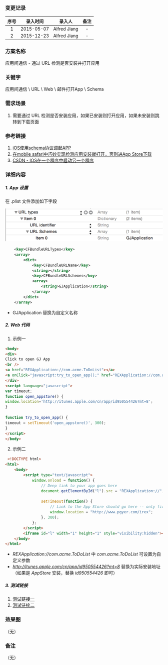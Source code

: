 ### 变更记录

| 序号 | 录入时间 | 录入人 | 备注 |
|:--------:|:--------:|:--------:|:--------:|
| 1 | 2015-05-07 | Alfred Jiang | - |
| 2 | 2015-12-23 | Alfred Jiang | - |

### 方案名称

应用间通信 - 通过 URL 检测是否安装并打开应用

### 关键字

应用间通信 \ URL \ Web \ 邮件打开App \ Schema

### 需求场景

1. 需要通过 URL 检测是否安装应用，如果已安装则打开应用，如果未安装则跳转到下载页面

### 参考链接

1. [iOS使用schema协议调起APP](http://mweb.baidu.com/p/ios%E4%BD%BF%E7%94%A8schema%E5%8D%8F%E8%AE%AE%E8%B0%83%E8%B5%B7app.html)
2. [在mobile safari中巧妙实现检测应用安装就打开，否则进App Store下载](http://www.iunbug.com/archives/2012/09/18/401.html)
3. [CSDN - IOS在一个程序中启动另一个程序](http://blog.csdn.net/zzzili/article/details/8449893)

### 详细内容

##### 1. App 设置

在 .plist 文件添加如下字段

![Image_00111_00001](Images/Image_00111_00001.png)
```xml
    <key>CFBundleURLTypes</key>
    <array>
        <dict>
            <key>CFBundleURLName</key>
            <string></string>
            <key>CFBundleURLSchemes</key>
            <array>
                <string>GJApplication</string>
            </array>
        </dict>
    </array>
```
* GJApplication 替换为自定义名称

##### 2. Web 代码

1. 示例一
```html
<body>
<div>
Click to open GJ App
<br />
<a href="REXApplication://com.acme.ToDoList"></a>
<a onClick="javascript:try_to_open_app();" href="REXApplication://com.acme.ToDoList">Open GJ App</a>
</div>
<script language="javascript">
var timeout;
function open_appstore() {
window.location='http://itunes.apple.com/cn/app/id950554426?mt=8';
}

function try_to_open_app() {
timeout = setTimeout('open_appstore()', 300);
}
</script>
</body>
```

2. 示例二
```html
 <!DOCTYPE html>
<html>
    <body>
        <script type="text/javascript">
            window.onload = function() {
                // Deep link to your app goes here
                document.getElementById("l").src = "REXApplication://";

                setTimeout(function() {
                    // Link to the App Store should go here -- only fires if deep link fails
                    window.location = "http://www.pgyer.com/irex";
                }, 300);
            };
        </script>
        <iframe id="l" width="1" height="1" style="visibility:hidden"></iframe>
    </body>
</html>
```

* *REXApplication://com.acme.ToDoList* 中 *com.acme.ToDoList* 可设置为自定义参数
* *http://itunes.apple.com/cn/app/id950554426?mt=8* 替换为实际安装地址（如果是 *AppStore* 安装，替换 *id950554426* 即可）

##### 3. 测试链接
1. [测试链接一](120.27.34.52/opengj.html)
2. [测试链接二](120.27.34.52/startREX.html)

### 效果图
（无）

### 备注
（无）
